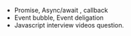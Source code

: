 -   Promise, Async/await , callback
-   Event bubble, Event deligation
-   Javascript interview videos question.
